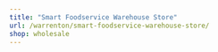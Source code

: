 ```yaml
---
title: "Smart Foodservice Warehouse Store"
url: /warrenton/smart-foodservice-warehouse-store/
shop: wholesale
---
```

